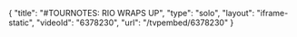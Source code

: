 {
    "title": "#TOURNOTES: RIO WRAPS UP",
    "type": "solo",
    "layout": "iframe-static",
    "videoId": "6378230",
    "url": "\/tvpembed\/6378230"
}